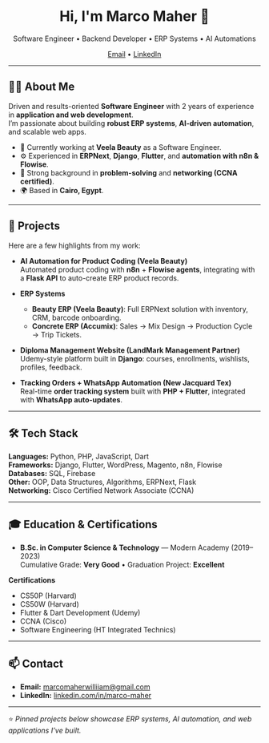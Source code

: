 <h1 align="center">Hi, I'm Marco Maher 👋</h1>

<p align="center">
Software Engineer • Backend Developer • ERP Systems • AI Automations
</p>

<p align="center">
<a href="mailto:marcomaherwilliiam@gmail.com">Email</a> •
<a href="https://www.linkedin.com/in/marco-maher/">LinkedIn</a>
</p>

---

## 👨‍💻 About Me
Driven and results-oriented **Software Engineer** with 2 years of experience in **application and web development**.  
I’m passionate about building **robust ERP systems**, **AI-driven automation**, and scalable web apps.  

- 🔭 Currently working at **Veela Beauty** as a Software Engineer.  
- ⚙️ Experienced in **ERPNext**, **Django**, **Flutter**, and **automation with n8n & Flowise**.  
- 🧠 Strong background in **problem-solving** and **networking (CCNA certified)**.  
- 🌍 Based in **Cairo, Egypt**.  

---

## 🚀 Projects
Here are a few highlights from my work:

- **AI Automation for Product Coding (Veela Beauty)**  
  Automated product coding with **n8n** + **Flowise agents**, integrating with a **Flask API** to auto-create ERP product records.

- **ERP Systems**  
  - **Beauty ERP (Veela Beauty)**: Full ERPNext solution with inventory, CRM, barcode onboarding.  
  - **Concrete ERP (Accumix)**: Sales → Mix Design → Production Cycle → Trip Tickets.

- **Diploma Management Website (LandMark Management Partner)**  
  Udemy-style platform built in **Django**: courses, enrollments, wishlists, profiles, feedback.

- **Tracking Orders + WhatsApp Automation (New Jacquard Tex)**  
  Real-time **order tracking system** built with **PHP + Flutter**, integrated with **WhatsApp auto-updates**.

---

## 🛠 Tech Stack
**Languages:** Python, PHP, JavaScript, Dart  
**Frameworks:** Django, Flutter, WordPress, Magento, n8n, Flowise  
**Databases:** SQL, Firebase  
**Other:** OOP, Data Structures, Algorithms, ERPNext, Flask  
**Networking:** Cisco Certified Network Associate (CCNA)

---

## 🎓 Education & Certifications
- **B.Sc. in Computer Science & Technology** — Modern Academy (2019–2023)  
  Cumulative Grade: **Very Good** • Graduation Project: **Excellent**

**Certifications**  
- CS50P (Harvard)  
- CS50W (Harvard)  
- Flutter & Dart Development (Udemy)  
- CCNA (Cisco)  
- Software Engineering (HT Integrated Technics)

---

## 📫 Contact
- **Email:** [marcomaherwilliiam@gmail.com](mailto:marcomaherwilliiam@gmail.com)  
- **LinkedIn:** [linkedin.com/in/marco-maher](https://www.linkedin.com/in/marco-maher)  

---

⭐️ *Pinned projects below showcase ERP systems, AI automation, and web applications I’ve built.*